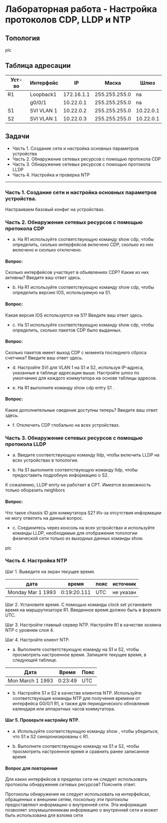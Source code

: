 # Лабораторная работа - Настройка протоколов CDP, LLDP и NTP

## Топология

pic

## Таблица адресации

| Уст-во  | Интерфейс  | IP  | Маска  | Шлюз  |
|---|---|---|---|---|
| R1  | Loopback1  | 172.16.1.1  | 255.255.255.0  | na  |
|   | g0/0/1  | 10.22.0.1  | 255.255.255.0  | na  |
| S1  | SVI VLAN 1  | 10.22.0.2  | 255.255.255.0  | 10.22.0.1  |
| S2  | SVI VLAN 1  | 10.22.0.3  | 255.255.255.0  | 10.22.0.1  |

## Задачи
 - Часть 1. Создание сети и настройка основных параметров устройства
 - Часть 2. Обнаружение сетевых ресурсов с помощью протокола CDP
 - Часть 3. Обнаружение сетевых ресурсов с помощью протокола LLDP
 - Часть 4. Настройка и проверка NTP

____

### Часть 1. Создание сети и настройка основных параметров устройства.

Настраиваем базовый конфиг на устройствах.

### Часть 2. Обнаружение сетевых ресурсов с помощью протокола CDP

 - a.	На R1 используйте соответствующую команду show cdp, чтобы определить, сколько интерфейсов включено CDP, сколько из них включено и сколько отключено.



 
#### Вопрос:
Сколько интерфейсов участвует в объявлениях CDP? Какие из них активны?
Введите ваш ответ здесь.
 
 - b.	На R1 используйте соответствующую команду show cdp, чтобы определить версию IOS, используемую на S1.




#### Вопрос:
Какая версия IOS используется на  S1?
Введите ваш ответ здесь.
 
 - c.	На S1 используйте соответствующую команду show cdp, чтобы определить, сколько пакетов CDP было выданных.



#### Вопрос:
Сколько пакетов имеет выход CDP с момента последнего сброса счетчика?
Введите ваш ответ здесь.
 
 - d.	Настройте SVI для VLAN 1 на S1 и S2, используя IP-адреса, указанные в таблице адресации выше. Настройте шлюз по умолчанию для каждого коммутатора на основе таблицы адресов.



 
 - e.	На R1 выполните команду show cdp entry S1 .



#### Вопрос:
Какие дополнительные сведения доступны теперь?
Введите ваш ответ здесь.
 

 - f.	Отключить CDP глобально на всех устройствах. 
 


### Часть 3. Обнаружение сетевых ресурсов с помощью протокола LLDP

 - a.	Введите соответствующую команду lldp, чтобы включить LLDP на всех устройствах в топологии.



 - b.	На S1 выполните соответствующую команду lldp, чтобы предоставить подробную информацию о S2.

К сожалению, LLDP enrty не работает в CPT. 
Имеется возможность только оборазить neighbors


#### Вопрос:
Что такое chassis ID  для коммутатора S2?
 Из-за отсутствия информации не могу ответить на данный вопрос. 

 - c.	Соединитесь через консоль на всех устройствах и используйте команды LLDP, необходимые для отображения топологии физической сети только из выходных данных команды show.

pic

 
### Часть 4. Настройка NTP

Шаг 1. Выведите на экран текущее время.

| дата  | время  | пояс  | источник  |
|---|---|---|---|
| Monday Mar 1 1993  | 0:19:20.111  | UTC  | не указан  |
			
Шаг 2. Установите время.
С помощью команды clock set установите время на маршрутизаторе R1. Введенное время должно быть в формате UTC. 


 
Шаг 3. Настройте главный сервер NTP.
Настройте R1 в качестве хозяина NTP с уровнем слоя 4.


 
Шаг 4. Настройте клиент NTP.
- a.	Выполните соответствующую команду на S1 и S2, чтобы просмотреть настроенное время. Запишите текущее время,  в следующей таблице.

| Дата  | Время  | Пояс  |
|---|---|---|
| Mon March 1 1993  | 0:23:49  | UTC  |

		
 - b.	Настройте S1 и S2 в качестве клиентов NTP. Используйте соответствующие команды NTP для получения времени от интерфейса G0/0/1 R1, а также для периодического обновления календаря или аппаратных часов коммутатора.



#### Шаг 5. Проверьте настройку NTP.
 - a.	Используйте соответствующую команду show , чтобы убедиться, что S1 и S2 синхронизированы с R1.




 - b.	Выполните соответствующую команду на S1 и S2, чтобы просмотреть настроенное время и сравнить ранее записанное время



#### Вопрос для повторения
Для каких интерфейсов в пределах сети не следует использовать протоколы обнаружения сетевых ресурсов? Поясните ответ.

Протоколы обнаружения не следует использовать на интерфейсах, обращенных к внешним сетям, поскольку эти протоколы предоставляют информацию о внутренней сети. Эта информация позволяет злоумышленникам информацию о внутренней сети и может быть использована для взлома сети


